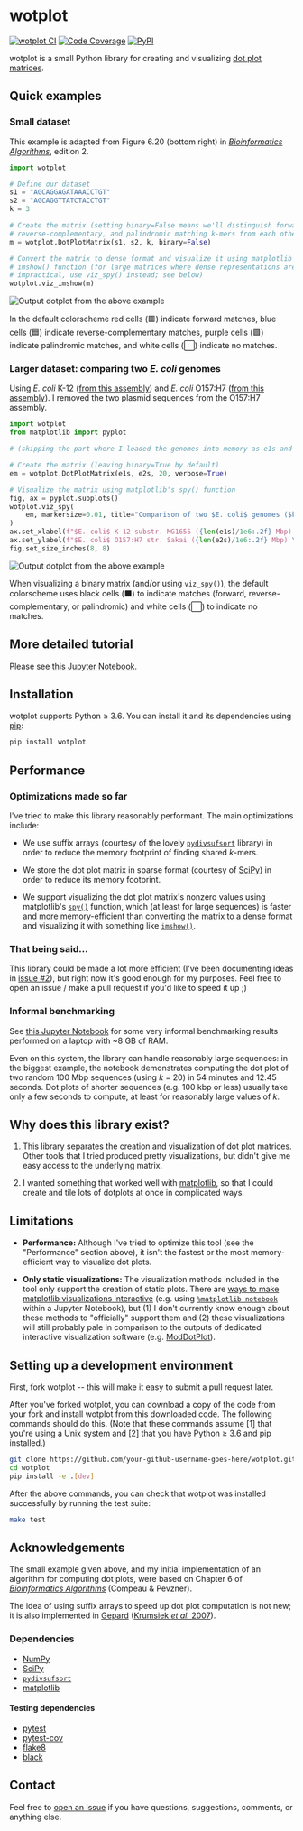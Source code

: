 # wotplot

<a href="https://github.com/fedarko/wotplot/actions/workflows/main.yml"><img src="https://github.com/fedarko/wotplot/actions/workflows/main.yml/badge.svg" alt="wotplot CI" /></a>
<a href="https://codecov.io/gh/fedarko/wotplot"><img src="https://codecov.io/gh/fedarko/wotplot/branch/main/graph/badge.svg" alt="Code Coverage" /></a>
<a href="https://pypi.org/project/wotplot"><img src="https://img.shields.io/pypi/v/wotplot?color=006dad" alt="PyPI" /></a>
<!-- ^ yoinked from pyfastg's github README -->

wotplot is a small Python library for creating and visualizing
[dot plot matrices](https://en.wikipedia.org/wiki/Dot_plot_(bioinformatics)).

## Quick examples

### Small dataset

This example is adapted from Figure 6.20 (bottom right) in
[_Bioinformatics Algorithms_](https://www.bioinformaticsalgorithms.org), edition 2.

```python
import wotplot

# Define our dataset
s1 = "AGCAGGAGATAAACCTGT"
s2 = "AGCAGGTTATCTACCTGT"
k = 3

# Create the matrix (setting binary=False means we'll distinguish forward,
# reverse-complementary, and palindromic matching k-mers from each other)
m = wotplot.DotPlotMatrix(s1, s2, k, binary=False)

# Convert the matrix to dense format and visualize it using matplotlib's
# imshow() function (for large matrices where dense representations are
# impractical, use viz_spy() instead; see below)
wotplot.viz_imshow(m)
```

![Output dotplot from the above example](https://github.com/fedarko/wotplot/raw/main/docs/img/small_example_dotplot.png)

<!-- Idea of using emojis to represent color c/o https://stackoverflow.com/questions/11509830#comment124410976_41247934 -->
In the default colorscheme
red cells (🟥) indicate forward matches,
blue cells (🟦) indicate reverse-complementary matches,
purple cells (🟪) indicate palindromic matches,
and white cells (⬜) indicate no matches.

### Larger dataset: comparing two _E. coli_ genomes

Using _E. coli_ K-12 ([from this assembly](https://www.ncbi.nlm.nih.gov/datasets/genome/GCF_000005845.2/))
and _E. coli_ O157:H7 ([from this assembly](https://www.ncbi.nlm.nih.gov/datasets/genome/GCF_000008865.2/)).
I removed the two plasmid sequences from the O157:H7 assembly.

```python
import wotplot
from matplotlib import pyplot

# (skipping the part where I loaded the genomes into memory as e1s and e2s...)

# Create the matrix (leaving binary=True by default)
em = wotplot.DotPlotMatrix(e1s, e2s, 20, verbose=True)

# Visualize the matrix using matplotlib's spy() function
fig, ax = pyplot.subplots()
wotplot.viz_spy(
    em, markersize=0.01, title="Comparison of two $E. coli$ genomes ($k$ = 20)", ax=ax
)
ax.set_xlabel(f"$E. coli$ K-12 substr. MG1655 ({len(e1s)/1e6:.2f} Mbp) \u2192")
ax.set_ylabel(f"$E. coli$ O157:H7 str. Sakai ({len(e2s)/1e6:.2f} Mbp) \u2192")
fig.set_size_inches(8, 8)
```

![Output dotplot from the above example](https://github.com/fedarko/wotplot/raw/main/docs/img/ecoli_example_dotplot.png)

When visualizing a binary matrix (and/or using `viz_spy()`), the default
colorscheme uses black cells (⬛) to indicate matches (forward,
reverse-complementary, or palindromic)
and white cells (⬜) to indicate no matches.

## More detailed tutorial

Please see [this Jupyter Notebook](https://nbviewer.org/github/fedarko/wotplot/blob/main/docs/Tutorial.ipynb).

## Installation

wotplot supports Python ≥ 3.6. You can install it and its dependencies using
[pip](https://pip.pypa.io):

```bash
pip install wotplot
```

## Performance

### Optimizations made so far

I've tried to make this library reasonably performant. The main optimizations
include:

- We use suffix arrays (courtesy of the lovely
  [`pydivsufsort`](https://github.com/louisabraham/pydivsufsort) library) in
  order to reduce the memory footprint of finding shared _k_-mers.

- We store the dot plot matrix in sparse format (courtesy of
  [SciPy](https://docs.scipy.org/doc/scipy/reference/sparse.html)) in order to
  reduce its memory footprint.

- We support visualizing the dot plot matrix's nonzero values using
  matplotlib's [`spy()`](https://matplotlib.org/stable/api/_as_gen/matplotlib.axes.Axes.spy.html)
  function, which (at least for large sequences) is faster and more
  memory-efficient than converting the matrix to a
  dense format and visualizing it with something like
  [`imshow()`](https://matplotlib.org/stable/api/_as_gen/matplotlib.axes.Axes.imshow.html).

### That being said...

This library could be made a lot more efficient (I've been documenting ideas in
[issue #2](https://github.com/fedarko/wotplot/issues/2)),
but right now it's good enough for my purposes. Feel free to open an issue / make a pull request
if you'd like to speed it up ;)

### Informal benchmarking

See [this Jupyter Notebook](https://nbviewer.org/github/fedarko/wotplot/blob/main/docs/Benchmarking.ipynb)
for some very informal benchmarking results performed on a laptop with ~8 GB of RAM.

Even on this system, the library can handle reasonably large sequences: in the biggest example,
the notebook demonstrates computing the dot plot of two random 100 Mbp sequences
(using _k_ = 20) in 54 minutes and 12.45 seconds.
Dot plots of shorter sequences (e.g. 100 kbp or less) usually take only a few seconds to
compute, at least for reasonably large values of _k_.

## Why does this library exist?

1. This library separates the creation and visualization of dot plot matrices. Other tools that I tried produced pretty visualizations, but didn't give me easy access to the underlying matrix.

2. I wanted something that worked well with [matplotlib](https://matplotlib.org), so that I could create and tile lots of dotplots at once in complicated ways.

## Limitations

- **Performance:** Although I've tried to optimize this tool (see the
  "Performance" section above), it isn't the fastest or the most
  memory-efficient way to visualize dot plots.

- **Only static visualizations:** The visualization methods included in the
  tool only support the creation of static plots. There are
  [ways to make matplotlib visualizations interactive](https://matplotlib.org/stable/users/explain/interactive.html) (e.g. using
  [`%matplotlib notebook`](https://stackoverflow.com/a/41125787) within a
  Jupyter Notebook), but (1) I don't currently know enough about these methods
  to "officially" support them and (2) these visualizations will still probably
  pale in comparison to the outputs of dedicated interactive visualization
  software (e.g. [ModDotPlot](https://github.com/marbl/ModDotPlot)).

## Setting up a development environment

First, fork wotplot -- this will make it easy to submit a pull request later.

After you've forked wotplot, you can download a copy of the code from your
fork and install wotplot from this downloaded code. The following commands
should do this. (Note that these commands assume [1] that you're using a
Unix system and [2] that you have Python ≥ 3.6 and pip installed.)

```bash
git clone https://github.com/your-github-username-goes-here/wotplot.git
cd wotplot
pip install -e .[dev]
```

After the above commands, you can check that wotplot was installed successfully
by running the test suite:

```bash
make test
```

## Acknowledgements

The small example given above, and my initial implementation of an algorithm
for computing dot plots, were based on Chapter 6 of
[_Bioinformatics Algorithms_](https://www.bioinformaticsalgorithms.org)
(Compeau & Pevzner).

The idea of using suffix arrays to speed up dot plot computation is not new; it
is also implemented in
[Gepard](https://cube.univie.ac.at/gepard)
([Krumsiek _et al._ 2007](https://academic.oup.com/bioinformatics/article/23/8/1026/198110)).

### Dependencies

- [NumPy](https://numpy.org)
- [SciPy](https://scipy.org)
- [`pydivsufsort`](https://github.com/louisabraham/pydivsufsort)
- [matplotlib](https://matplotlib.org)

#### Testing dependencies

- [pytest](https://docs.pytest.org)
- [pytest-cov](https://github.com/pytest-dev/pytest-cov)
- [flake8](https://flake8.pycqa.org)
- [black](https://github.com/psf/black)

## Contact

Feel free to [open an issue](https://github.com/fedarko/wotplot/issues) if you
have questions, suggestions, comments, or anything else.
